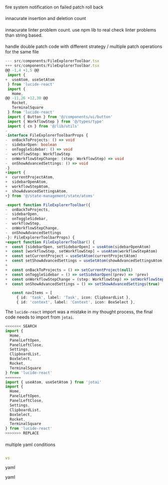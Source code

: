 ####

fire system notification on failed patch roll back

####

innacurate insertion and deletion count

####

innacurate linter problem count. use npm lib to real check linter problems than string based.

####

handle double patch code with different strategy / multiple patch operations for the same file


```typescript // src/components/FileExplorerToolbar.tsx new-unified
--- src/components/FileExplorerToolbar.tsx
+++ src/components/FileExplorerToolbar.tsx
@@ -1,4 +1,5 @@
 import {
+  useAtom, useSetAtom
 } from 'lucide-react'
 import {
   Home,
@@ -11,26 +12,30 @@
   Rocket,
   TerminalSquare
 } from 'lucide-react'
 import { Button } from '@/components/ui/button'
 import { WorkflowStep } from '@/types/type'
 import { cn } from '@/lib/utils'
-
-interface FileExplorerToolbarProps {
-  onBackToProjects: () => void
-  sidebarOpen: boolean
-  onToggleSidebar: () => void
-  workflowStep: WorkflowStep
-  onWorkflowStepChange: (step: WorkflowStep) => void
-  onShowAdvancedSettings: () => void
-}
+import {
+  currentProjectAtom,
+  sidebarOpenAtom,
+  workflowStepAtom,
+  showAdvancedSettingsAtom,
+} from '@/state-management/state/atoms'

-export function FileExplorerToolbar({
-  onBackToProjects,
-  sidebarOpen,
-  onToggleSidebar,
-  workflowStep,
-  onWorkflowStepChange,
-  onShowAdvancedSettings
-}: FileExplorerToolbarProps) {
+export function FileExplorerToolbar() {
+  const [sidebarOpen, setSidebarOpen] = useAtom(sidebarOpenAtom)
+  const [workflowStep, setWorkflowStep] = useAtom(workflowStepAtom)
+  const setCurrentProject = useSetAtom(currentProjectAtom)
+  const setShowAdvancedSettings = useSetAtom(showAdvancedSettingsAtom)
+
+  const onBackToProjects = () => setCurrentProject(null)
+  const onToggleSidebar = () => setSidebarOpen((prev) => !prev)
+  const onWorkflowStepChange = (step: WorkflowStep) => setWorkflowStep(step)
+  const onShowAdvancedSettings = () => setShowAdvancedSettings(true)

   const navItems = [
     { id: 'task', label: 'Task', icon: ClipboardList },
     { id: 'context', label: 'Context', icon: BoxSelect },
```
The `lucide-react` import was a mistake in my thought process, the final code needs to import from `jotai`.

```typescript // src/components/FileExplorerToolbar.tsx multi-search-replace
<<<<<<< SEARCH
import {
  Home,
  PanelLeftOpen,
  PanelLeftClose,
  Settings,
  ClipboardList,
  BoxSelect,
  Rocket,
  TerminalSquare
} from 'lucide-react'
=======
import { useAtom, useSetAtom } from 'jotai'
import {
  Home,
  PanelLeftOpen,
  PanelLeftClose,
  Settings,
  ClipboardList,
  BoxSelect,
  Rocket,
  TerminalSquare
} from 'lucide-react'
>>>>>>> REPLACE
```


####

multiple yaml conditions

```yaml

vs

```
yaml

yaml
